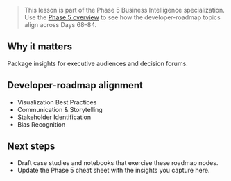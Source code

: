 > This lesson is part of the Phase 5 Business Intelligence specialization. Use the [Phase 5 overview](https://github.com/saint2706/Coding-For-MBA/blob/main/docs/bi-curriculum.md) to see how the developer-roadmap topics align across Days 68–84.

## Why it matters

Package insights for executive audiences and decision forums.

## Developer-roadmap alignment

- Visualization Best Practices
- Communication & Storytelling
- Stakeholder Identification
- Bias Recognition

## Next steps

- Draft case studies and notebooks that exercise these roadmap nodes.
- Update the Phase 5 cheat sheet with the insights you capture here.